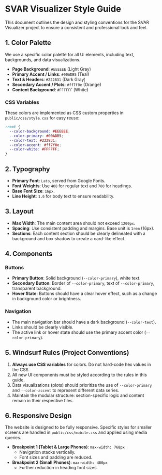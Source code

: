 # SVAR Visualizer Style Guide

This document outlines the design and styling conventions for the SVAR Visualizer project to ensure a consistent and professional look and feel.

## 1. Color Palette

We use a specific color palette for all UI elements, including text, backgrounds, and data visualizations.

- **Page Background**: `#EEEEEE` (Light Gray)
- **Primary Accent / Links**: `#00ADB5` (Teal)
- **Text & Headers**: `#222831` (Dark Gray)
- **Secondary Accent / Plots**: `#ff7f0e` (Orange)
- **Content Background**: `#FFFFFF` (White)

### CSS Variables

These colors are implemented as CSS custom properties in `public/css/style.css` for easy reuse:

```css
:root {
  --color-background: #EEEEEE;
  --color-primary: #00ADB5;
  --color-text: #222831;
  --color-accent: #ff7f0e;
  --color-white: #FFFFFF;
}
```

## 2. Typography

- **Primary Font**: `Lato`, served from Google Fonts.
- **Font Weights**: Use `400` for regular text and `700` for headings.
- **Base Font Size**: `16px`.
- **Line Height**: `1.6` for body text to ensure readability.

## 3. Layout

- **Max Width**: The main content area should not exceed `1200px`.
- **Spacing**: Use consistent padding and margins. Base unit is `1rem` (16px).
- **Sections**: Each content section should be clearly delineated with a background and box shadow to create a card-like effect.

## 4. Components

### Buttons

- **Primary Button**: Solid background (`--color-primary`), white text.
- **Secondary Button**: Border of `--color-primary`, text of `--color-primary`, transparent background.
- **Hover State**: Buttons should have a clear hover effect, such as a change in background color or brightness.

### Navigation

- The main navigation bar should have a dark background (`--color-text`).
- Links should be clearly visible.
- The active link or hover state should use the primary accent color (`--color-primary`).

## 5. Windsurf Rules (Project Conventions)

1.  **Always use CSS variables** for colors. Do not hard-code hex values in the CSS.
2.  All new UI components must be styled according to the rules in this guide.
3.  Data visualizations (plots) should prioritize the use of `--color-primary` and `--color-accent` to represent different data series.
4.  Maintain the modular structure: section-specific logic and content remain in their respective files.

## 6. Responsive Design

The website is designed to be fully responsive. Specific styles for smaller screens are handled in `public/css/mobile.css` and applied using media queries.

-   **Breakpoint 1 (Tablet & Large Phones)**: `max-width: 768px`
    -   Navigation stacks vertically.
    -   Font sizes and padding are reduced.
-   **Breakpoint 2 (Small Phones)**: `max-width: 480px`
    -   Further reduction in heading font sizes.
